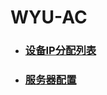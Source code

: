 # WYU-AC

* ### [设备IP分配列表](https://github.com/JinghuiChan/WYU-AC/blob/master/Docs/ip.md)
* ### [服务器配置](https://github.com/JinghuiChan/WYU-AC/blob/master/Docs/server-config.md)

